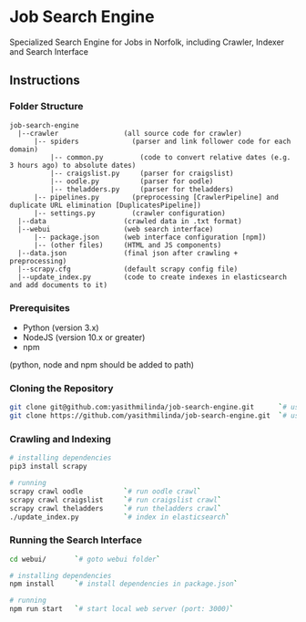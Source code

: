 # Job Search Engine
Specialized Search Engine for Jobs in Norfolk, including Crawler, Indexer and Search Interface

## Instructions

### Folder Structure
```
job-search-engine
  |--crawler                (all source code for crawler)
      |-- spiders             (parser and link follower code for each domain)
          |-- common.py         (code to convert relative dates (e.g. 3 hours ago) to absolute dates)
          |-- craigslist.py     (parser for craigslist)
          |-- oodle.py          (parser for oodle)
          |-- theladders.py     (parser for theladders)
      |-- pipelines.py        (preprocessing [CrawlerPipeline] and duplicate URL elimination [DuplicatesPipeline])
      |-- settings.py         (crawler configuration)
  |--data                   (crawled data in .txt format)
  |--webui                  (web search interface)
      |-- package.json      (web interface configuration [npm])
      |-- (other files)     (HTML and JS components)
  |--data.json              (final json after crawling + preprocessing)
  |--scrapy.cfg             (default scrapy config file)
  |--update_index.py        (code to create indexes in elasticsearch and add documents to it)
```

### Prerequisites
* Python (version 3.x)
* NodeJS (version 10.x or greater)
* npm

(python, node and npm should be added to path)

### Cloning the Repository
```bash
git clone git@github.com:yasithmilinda/job-search-engine.git      `# using SSH`
git clone https://github.com/yasithmilinda/job-search-engine.git  `# using HTTPS`
```

### Crawling and Indexing
```bash
# installing dependencies
pip3 install scrapy

# running
scrapy crawl oodle          `# run oodle crawl`
scrapy crawl craigslist     `# run craigslist crawl`
scrapy crawl theladders     `# run theladders crawl`
./update_index.py           `# index in elasticsearch`
```

### Running the Search Interface
```bash
cd webui/       `# goto webui folder`

# installing dependencies
npm install     `# install dependencies in package.json`

# running
npm run start   `# start local web server (port: 3000)`
```
